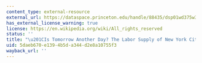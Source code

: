 ```yaml
---
content_type: external-resource
external_url: https://dataspace.princeton.edu/handle/88435/dsp01wd375w30d
has_external_license_warning: true
license: https://en.wikipedia.org/wiki/All_rights_reserved
status: ''
title: "\u201CIs Tomorrow Another Day? The Labor Supply of New York City Cab Drivers.\u201D"
uid: 5daeb670-e139-4b5d-a344-d2e8a10755f3
wayback_url: ''
---
```

